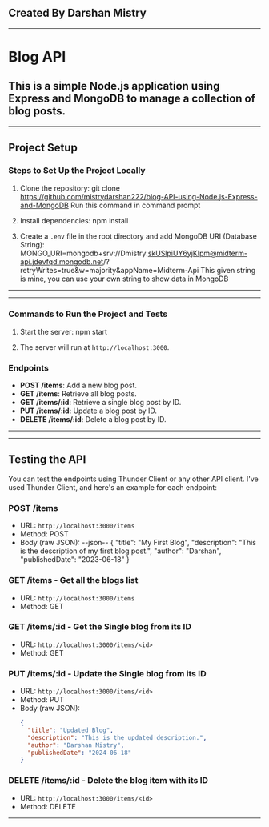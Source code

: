 ## Created By Darshan Mistry

-----------------------------------------------------------------------------------------------------
# Blog API
This is a simple Node.js application using Express and MongoDB to manage a collection of blog posts.
-----------------------------------------------------------------------------------------------------
-----------------------------------------------------------------------------------------------------
## Project Setup

### Steps to Set Up the Project Locally

1. Clone the repository:
    git clone https://github.com/mistrydarshan222/blog-API-using-Node.js-Express-and-MongoDB
    Run this command in command prompt

2. Install dependencies:    npm install

3. Create a `.env` file in the root directory and add MongoDB URI (Database String):
    MONGO_URI=mongodb+srv://Dmistry:skUSlpiUY6yjKIpm@midterm-api.jdevfqd.mongodb.net/?retryWrites=true&w=majority&appName=Midterm-Api
    This given string is mine, you can use your own string to show data in MongoDB
-----------------------------------------------------------------------------------------------------
-----------------------------------------------------------------------------------------------------
### Commands to Run the Project and Tests

1. Start the server:   npm start

2. The server will run at `http://localhost:3000`.

### Endpoints

- **POST /items**: Add a new blog post.
- **GET /items**: Retrieve all blog posts.
- **GET /items/:id**: Retrieve a single blog post by ID.
- **PUT /items/:id**: Update a blog post by ID.
- **DELETE /items/:id**: Delete a blog post by ID.
-----------------------------------------------------------------------------------------------------
-----------------------------------------------------------------------------------------------------
## Testing the API

You can test the endpoints using Thunder Client or any other API client. I've used Thunder Client, and here's an example for each endpoint:

### POST /items

- URL: `http://localhost:3000/items`
- Method: POST
- Body (raw JSON):
    --json--
    {
      "title": "My First Blog",
      "description": "This is the description of my first blog post.",
      "author": "Darshan",
      "publishedDate": "2023-06-18"
    }
    

### GET /items - Get all the blogs list

- URL: `http://localhost:3000/items`
- Method: GET

### GET /items/:id - Get the Single blog from its ID

- URL: `http://localhost:3000/items/<id>`
- Method: GET

### PUT /items/:id - Update the Single blog from its ID

- URL: `http://localhost:3000/items/<id>`
- Method: PUT
- Body (raw JSON):
    ```json
    {
      "title": "Updated Blog",
      "description": "This is the updated description.",
      "author": "Darshan Mistry",
      "publishedDate": "2024-06-18"
    }
    ```

### DELETE /items/:id - Delete the blog item with its ID

- URL: `http://localhost:3000/items/<id>`
- Method: DELETE
-----------------------------------------------------------------------------------------------------


